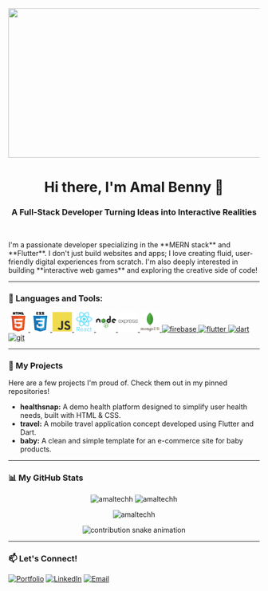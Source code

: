 

<div align="center">
  <img src="https://media.giphy.com/media/v1.Y2lkPTc5MGI3NjExd2Rta2Zqazl6cTl0bndqNjZzZm9yamw3dzJkMXN5ZnR3OG5veGR6aSZlcD12MV9pbnRlcm5hbF9naWZfYnlfaWQmY3Q9Zw/qgQUggACpSGJG/giphy.gif" width="600" height="300"/>
</div>

<h1 align="center">Hi there, I'm Amal Benny 👋</h1>
<h3 align="center">A Full-Stack Developer Turning Ideas into Interactive Realities</h3>

<br>

<p align="left">I'm a passionate developer specializing in the **MERN stack** and **Flutter**. I don't just build websites and apps; I love creating fluid, user-friendly digital experiences from scratch. I'm also deeply interested in building **interactive web games** and exploring the creative side of code!</p>

---

### 🚀 Languages and Tools:

<p align="left">
  <a href="https://www.w3.org/html/" target="_blank" rel="noreferrer"> <img src="https://raw.githubusercontent.com/devicons/devicon/master/icons/html5/html5-original-wordmark.svg" alt="html5" width="40" height="40"/> </a>
  <a href="https://www.w3schools.com/css/" target="_blank" rel="noreferrer"> <img src="https://raw.githubusercontent.com/devicons/devicon/master/icons/css3/css3-original-wordmark.svg" alt="css3" width="40" height="40"/> </a>
  <a href="https://developer.mozilla.org/en-US/docs/Web/JavaScript" target="_blank" rel="noreferrer"> <img src="https://raw.githubusercontent.com/devicons/devicon/master/icons/javascript/javascript-original.svg" alt="javascript" width="40" height="40"/> </a>
  <a href="https://reactjs.org/" target="_blank" rel="noreferrer"> <img src="https://raw.githubusercontent.com/devicons/devicon/master/icons/react/react-original-wordmark.svg" alt="react" width="40" height="40"/> </a>
  <a href="https://nodejs.org" target="_blank" rel="noreferrer"> <img src="https://raw.githubusercontent.com/devicons/devicon/master/icons/nodejs/nodejs-original-wordmark.svg" alt="nodejs" width="40" height="40"/> </a>
  <a href="https://expressjs.com" target="_blank" rel="noreferrer"> <img src="https://raw.githubusercontent.com/devicons/devicon/master/icons/express/express-original-wordmark.svg" alt="express" width="40" height="40"/> </a>
  <a href="https://www.mongodb.com/" target="_blank" rel="noreferrer"> <img src="https://raw.githubusercontent.com/devicons/devicon/master/icons/mongodb/mongodb-original-wordmark.svg" alt="mongodb" width="40" height="40"/> </a>
  <a href="https://firebase.google.com/" target="_blank" rel="noreferrer"> <img src="https://www.gstatic.com/devrel-devsite/prod/v8ce7ce65cf9335f79b398a0855235541c9ea59f3d387c2b53f3458c0c1752b5d/firebase/images/touchicon-180.png" alt="firebase" width="40" height="40"/> </a>
  <a href="https://flutter.dev" target="_blank" rel="noreferrer"> <img src="https://www.vectorlogo.zone/logos/flutterio/flutterio-icon.svg" alt="flutter" width="40" height="40"/> </a>
  <a href="https://dart.dev" target="_blank" rel="noreferrer"> <img src="https://www.vectorlogo.zone/logos/dartlang/dartlang-icon.svg" alt="dart" width="40" height="40"/> </a>
  <a href="https://git-scm.com/" target="_blank" rel="noreferrer"> <img src="https://www.vectorlogo.zone/logos/git-scm/git-scm-icon.svg" alt="git" width="40" height="40"/> </a>
</p>

---

### 🔭 My Projects

Here are a few projects I'm proud of. Check them out in my pinned repositories!

-   **healthsnap:** A demo health platform designed to simplify user health needs, built with HTML & CSS.
-   **travel:** A mobile travel application concept developed using Flutter and Dart.
-   **baby:** A clean and simple template for an e-commerce site for baby products.

---

### 📊 My GitHub Stats

<p align="center">
  <img align="center" src="https://github-readme-stats.vercel.app/api?username=amaltechh&show_icons=true&theme=tokyonight&locale=en" alt="amaltechh" />
  <img align="center" src="https://github-readme-stats.vercel.app/api/top-langs?username=amaltechh&layout=compact&theme=tokyonight&locale=en" alt="amaltechh" />
</p>

<p align="center"> 
  <img src="https://github-readme-streak-stats.herokuapp.com/?user=amaltechh&theme=tokyonight" alt="amaltechh" />
</p>

<!-- This is a snake animation of your contribution graph. It requires a GitHub Action to run. 
You can set it up here: https://github.com/Platane/snk -->
<div align="center">
  <img src="https://github.com/amaltechh/amaltechh/blob/output/github-contribution-grid-snake.svg" alt="contribution snake animation"/>
</div>

---

### 📫 Let's Connect!

<p align="left">
<a href="https://amalbenny.vercel.app/" target="_blank"><img src="https://img.shields.io/badge/Portfolio-255E63?style=for-the-badge&logo=hugo&logoColor=white" alt="Portfolio"/></a>
<a href="https://www.linkedin.com/in/YOUR-LINKEDIN-USERNAME/" target="_blank"><img src="https://img.shields.io/badge/LinkedIn-0077B5?style=for-the-badge&logo=linkedin&logoColor=white" alt="LinkedIn"/></a>
<a href="mailto:amalbennyjoseph11@gmail.com"><img src="https://img.shields.io/badge/Email-D14836?style=for-the-badge&logo=gmail&logoColor=white" alt="Email"/></a>
</p>
